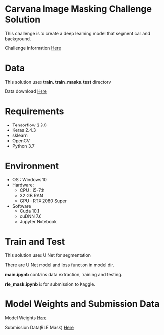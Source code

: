# Carvana Image Masking Challenge Solution
This challenge is to create a deep learning model that segment car and background.

Challenge information [Here](https://www.kaggle.com/c/carvana-image-masking-challenge)

# Data
This solution uses **train, train_masks, test** directory

Data download [Here](https://www.kaggle.com/c/carvana-image-masking-challenge/data)

# Requirements
- Tensorflow 2.3.0
- Keras 2.4.3
- sklearn
- OpenCV
- Python 3.7

# Environment
- OS : Windows 10
-   Hardware:
    -   CPU : i5-7th
    -   32 GB RAM
    -   GPU : RTX 2080 Super
- Software
    - Cuda 10.1
    - cuDNN 7.6
    - Jupyter Notebook

# Train and Test
This solution uses U Net for segmentation

There are U Net model and loss function in model dir.

**main.ipynb** contains data extraction, training and testing.

**rle_mask.ipynb** is for submission to Kaggle.

# Model Weights and Submission Data
Model Weights [Here](https://drive.google.com/drive/folders/1TJJ6ydneODjaVlfALsJn0Wt2Ks0hvv7O?usp=sharing)

Submission Data(RLE Mask) [Here](https://drive.google.com/drive/folders/1TJJ6ydneODjaVlfALsJn0Wt2Ks0hvv7O?usp=sharing)
